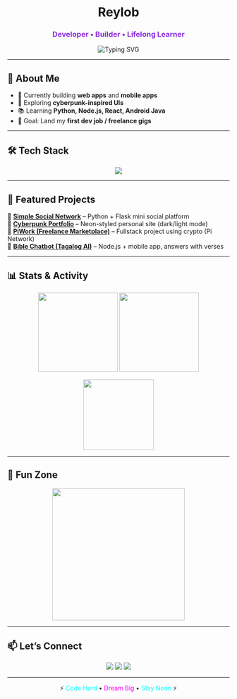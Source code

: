 <!-- Cyberpunk GitHub Profile README for reylob -->

<h1 align="center">Reylob</h1>
<h3 align="center" style="color:#8a2be2;">
  Developer • Builder • Lifelong Learner
</h3>

<p align="center">
  <img src="https://readme-typing-svg.herokuapp.com?font=Orbitron&size=28&duration=4000&color=00FFFF&center=true&vCenter=true&lines=Developer+%7C+Builder;Python+%7C+Java+%7C+Web;Always+Learning+%E2%9C%94;Future+Fullstack+Engineer+%F0%9F%9A%80" alt="Typing SVG">
</p>

---

## 👾 About Me  
- 🔭 Currently building **web apps** and **mobile apps**  
- 🌌 Exploring **cyberpunk-inspired UIs**  
- 📚 Learning **Python, Node.js, React, Android Java**  
- 🎯 Goal: Land my **first dev job / freelance gigs**  

---

## 🛠️ Tech Stack  

<p align="center">
  <img src="https://skillicons.dev/icons?i=python,java,js,react,nodejs,html,css,androidstudio,git,github,vscode" />
</p>

---

## 🚀 Featured Projects  

🔹 [**Simple Social Network**](#) – Python + Flask mini social platform  
🔹 [**Cyberpunk Portfolio**](#) – Neon-styled personal site (dark/light mode)  
🔹 [**PiWork (Freelance Marketplace)**](#) – Fullstack project using crypto (Pi Network)  
🔹 [**Bible Chatbot (Tagalog AI)**](#) – Node.js + mobile app, answers with verses  

---

## 📊 Stats & Activity  

<p align="center">
  <img src="https://github-readme-stats.vercel.app/api?username=reylob&show_icons=true&theme=radical&bg_color=141321&title_color=FF00FF&icon_color=00FFFF&text_color=FFFFFF" height="180px"/>
  <img src="https://github-readme-streak-stats.herokuapp.com/?user=reylob&theme=radical&background=141321&ring=FF00FF&fire=00FFFF&currStreakNum=00FFFF&currStreakLabel=FF00FF" height="180px"/>
</p>

<p align="center">
  <img src="https://github-readme-stats.vercel.app/api/top-langs/?username=reylob&layout=compact&theme=radical&bg_color=141321&title_color=FF00FF&text_color=FFFFFF" height="160px"/>
</p>

---

## 🧩 Fun Zone  

<p align="center">
  <img src="https://media.giphy.com/media/l0HlOvJ7yaacpuSas/giphy.gif" width="300">
</p>

---

## 📫 Let’s Connect  

<p align="center">
  <a href="mailto:your-email@example.com"><img src="https://img.shields.io/badge/Email-%23FF00FF.svg?&style=for-the-badge&logo=gmail&logoColor=white" /></a>
  <a href="https://linkedin.com/in/yourprofile"><img src="https://img.shields.io/badge/LinkedIn-%2300FFFF.svg?&style=for-the-badge&logo=linkedin&logoColor=black" /></a>
  <a href="https://twitter.com/yourprofile"><img src="https://img.shields.io/badge/Twitter-%23FF00FF.svg?&style=for-the-badge&logo=twitter&logoColor=white" /></a>
</p>

---

<p align="center">⚡ <span style="color:#00FFFF">Code Hard</span> • <span style="color:#FF00FF">Dream Big</span> • <span style="color:#00FFFF">Stay Neon</span> ⚡</p>